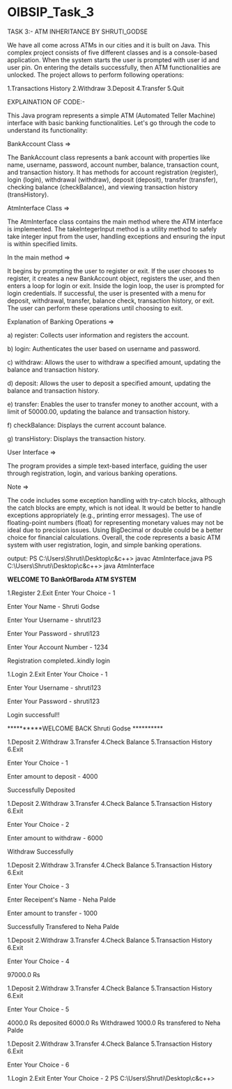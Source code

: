 # OIBSIP_Task_3

TASK 3:- ATM INHERITANCE BY SHRUTI_GODSE

We have all come across ATMs in our cities and it is built on Java. This complex project consists of five different classes and is a console-based application. When the system starts the user is
prompted with user id and user pin. On entering the details successfully, then ATM functionalities are unlocked. The project allows to perform following operations:

1.Transactions History
2.Withdraw
3.Deposit
4.Transfer
5.Quit

EXPLAINATION OF CODE:-

This Java program represents a simple ATM (Automated Teller Machine) interface with basic banking functionalities. Let's go through the code to understand its functionality:

BankAccount Class =>

The BankAccount class represents a bank account with properties like name, username, password, account number, balance, transaction count, and transaction history.
It has methods for account registration (register), login (login), withdrawal (withdraw), deposit (deposit), transfer (transfer), checking balance (checkBalance), and viewing transaction history (transHistory).

AtmInterface Class =>

The AtmInterface class contains the main method where the ATM interface is implemented.
The takeIntegerInput method is a utility method to safely take integer input from the user, handling exceptions and ensuring the input is within specified limits.

In the main method =>

It begins by prompting the user to register or exit.
If the user chooses to register, it creates a new BankAccount object, registers the user, and then enters a loop for login or exit.
Inside the login loop, the user is prompted for login credentials. If successful, the user is presented with a menu for deposit, withdrawal, transfer, balance check, transaction history, or exit.
The user can perform these operations until choosing to exit.

Explanation of Banking Operations =>

a) register: 
      Collects user information and registers the account.

b) login: 
      Authenticates the user based on username and password.

c) withdraw:
      Allows the user to withdraw a specified amount, updating the balance and transaction history.

d) deposit: 
      Allows the user to deposit a specified amount, updating the balance and transaction history.

e) transfer:
      Enables the user to transfer money to another account, with a limit of 50000.00, updating the balance and transaction history.

f) checkBalance:      Displays the current account balance.

g) transHistory:     Displays the transaction history.

User Interface =>

The program provides a simple text-based interface, guiding the user through registration, login, and various banking operations.

Note =>

The code includes some exception handling with try-catch blocks, although the catch blocks are empty, which is not ideal. It would be better to handle exceptions appropriately (e.g., printing error messages).
The use of floating-point numbers (float) for representing monetary values may not be ideal due to precision issues. Using BigDecimal or double could be a better choice for financial calculations.
Overall, the code represents a basic ATM system with user registration, login, and simple banking operations.

output:
PS C:\Users\Shruti\Desktop\c&c++> javac AtmInterface.java
PS C:\Users\Shruti\Desktop\c&c++> java AtmInterface      

**********WELCOME TO BankOfBaroda ATM SYSTEM**********

1.Register 
2.Exit
Enter Your Choice - 1

Enter Your Name - Shruti Godse

Enter Your Username - shruti123

Enter Your Password - shruti123

Enter Your Account Number - 1234

Registration completed..kindly login

1.Login 
2.Exit
Enter Your Choice - 1

Enter Your Username - shruti123

Enter Your Password - shruti123

Login successful!!

**********WELCOME BACK Shruti Godse **********


1.Deposit 
2.Withdraw 
3.Transfer 
4.Check Balance 
5.Transaction History
6.Exit

Enter Your Choice - 1

Enter amount to deposit - 4000

Successfully Deposited

1.Deposit
2.Withdraw
3.Transfer
4.Check Balance
5.Transaction History
6.Exit

Enter Your Choice - 2

Enter amount to withdraw - 6000

Withdraw Successfully

1.Deposit
2.Withdraw
3.Transfer
4.Check Balance
5.Transaction History
6.Exit

Enter Your Choice - 3

Enter Receipent's Name - Neha Palde

Enter amount to transfer - 1000

Successfully Transfered to Neha Palde

1.Deposit
2.Withdraw
3.Transfer
4.Check Balance
5.Transaction History
6.Exit

Enter Your Choice - 4

97000.0 Rs

1.Deposit
2.Withdraw
3.Transfer
4.Check Balance
5.Transaction History
6.Exit

Enter Your Choice - 5

4000.0 Rs deposited
6000.0 Rs Withdrawed
1000.0 Rs transfered to Neha Palde


1.Deposit
2.Withdraw
3.Transfer
4.Check Balance
5.Transaction History
6.Exit

Enter Your Choice - 6

1.Login
2.Exit
Enter Your Choice - 2
PS C:\Users\Shruti\Desktop\c&c++>





